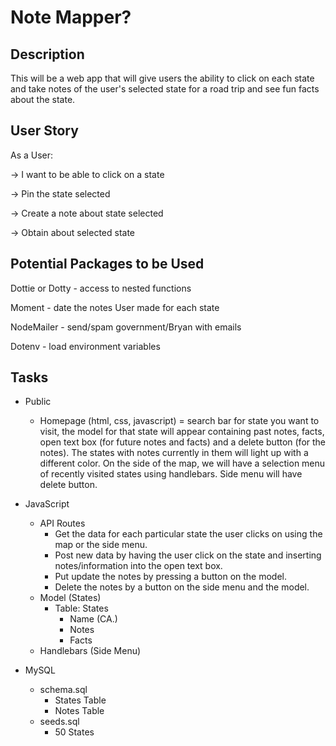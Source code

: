 # Note Mapper?

## Description
This will be a web app that will give users the ability to click on each state and take notes of the user's selected state for a road trip and see fun facts about the state. 
## User Story
As a User:

-> I want to be able to click on a state

-> Pin the state selected 

-> Create a note about state selected

-> Obtain about selected state

## Potential Packages to be Used
Dottie or Dotty - access to nested functions

Moment - date the notes User made for each state

NodeMailer - send/spam government/Bryan with emails

Dotenv - load environment variables

## Tasks

* Public
    * Homepage (html, css, javascript) = search bar for state you want to visit, the model for that state will appear containing past notes, facts, open text box (for future notes and facts) and a delete button (for the notes). The states with notes currently in them will light up with a different color. On the side of the map, we will have a selection menu of recently visited states using handlebars. Side menu will have delete button. 

* JavaScript
    * API Routes
        * Get the data for each particular state the user clicks on using the map or the side menu.
        * Post new data by having the user click on the state and inserting notes/information into the open text box.
        * Put update the notes by pressing a button on the model.
        * Delete the notes by a button on the side menu and the model.
    * Model (States)
        * Table: States
            * Name (CA.)
            * Notes
            * Facts
    * Handlebars (Side Menu)
* MySQL
    * schema.sql
        * States Table
        * Notes Table
    * seeds.sql
        * 50 States